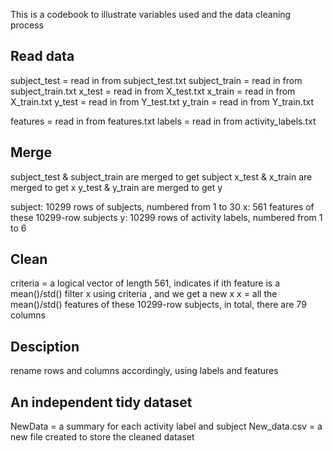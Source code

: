 This is a codebook to illustrate variables used and the data cleaning process

## Read data
subject_test = read in from subject_test.txt
subject_train = read in from subject_train.txt
x_test = read in from X_test.txt
x_train = read in from X_train.txt
y_test = read in from Y_test.txt
y_train = read in from Y_train.txt

features = read in from features.txt
labels = read in from activity_labels.txt

## Merge
subject_test & subject_train are merged to get subject
x_test & x_train are merged to get x
y_test & y_train are merged to get y

subject: 10299 rows of subjects, numbered from 1 to 30
x: 561 features of these 10299-row subjects
y: 10299 rows of activity labels, numbered from 1 to 6

## Clean
criteria = a logical vector of length 561, indicates if ith feature is a mean()/std()
filter x using criteria , and we get a new x
x = all the mean()/std() features of these 10299-row subjects, in total, there are 79 columns

## Desciption
rename rows and columns accordingly, using labels and features

## An independent tidy dataset
NewData = a summary for each activity label and subject
New_data.csv = a new file created to store the cleaned dataset
